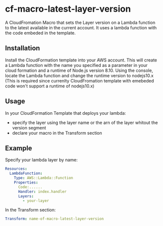 
# cf-macro-latest-layer-version

A CloudFromation Macro that sets the Layer version on a Lambda function to the latest available in the current account. It uses a lambda function with the code embeded in the template. 

## Installation

Install the CloudFormation template into your AWS account. This will create a Lambda function with the name you specified as a parameter in your cloud formation and a runtime of Node.js version 8.10. Using the console, locate the Lambda function and change the runtime version to nodejs10.x (This is required since currenlty CloudFromation template with emebeded code won't support a runtime of nodejs10.x)

## Usage

In your CloudFormation Template that deploys your lambda:
- specify the layer using the layer name or the arn of the layer whitout the version segment
- declare your macro in the Transform section 

## Example

Specify your lambda layer by name:

```yaml
Resources:
  LambdaFunction:
    Type: AWS::Lambda::Function
    Properties:
      Code:......
      Handler: index.handler
      Layers:
        - your-layer 

```
In the Transform section:

```yaml
Transform: name-of-macro-latest-layer-version
```